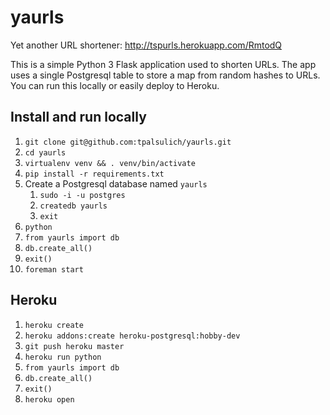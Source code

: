 # yaurls
Yet another URL shortener: http://tspurls.herokuapp.com/RmtodQ

This is a simple Python 3 Flask application used to shorten URLs. The app uses a single Postgresql table to store a map from random hashes to URLs. You can run this locally or easily deploy to Heroku.

## Install and run locally
1. `git clone git@github.com:tpalsulich/yaurls.git`
2. `cd yaurls`
3. `virtualenv venv && . venv/bin/activate`
4. `pip install -r requirements.txt`
5. Create a Postgresql database named `yaurls`
   1. `sudo -i -u postgres`
   2. `createdb yaurls`
   3. `exit`
6. `python`
7. `from yaurls import db`
8. `db.create_all()`
9. `exit()`
10. `foreman start`

## Heroku
1. `heroku create`
2. `heroku addons:create heroku-postgresql:hobby-dev`
3. `git push heroku master`
4. `heroku run python`
5. `from yaurls import db`
6. `db.create_all()`
7. `exit()`
8. `heroku open`
